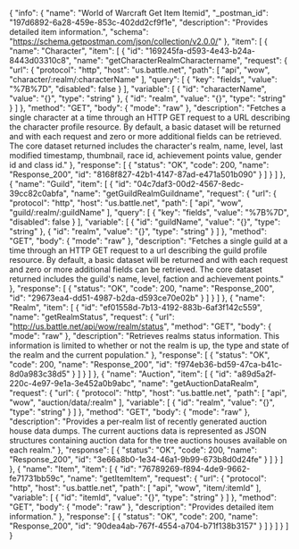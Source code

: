 {
  "info": {
    "name": "World of Warcraft Get Item Itemid",
    "_postman_id": "197d6892-6a28-459e-853c-402dd2cf9f1e",
    "description": "Provides detailed item information.",
    "schema": "https://schema.getpostman.com/json/collection/v2.0.0/"
  },
  "item": [
    {
      "name": "Character",
      "item": [
        {
          "id": "169245fa-d593-4e43-b24a-8443d03310c8",
          "name": "getCharacterRealmCharactername",
          "request": {
            "url": {
              "protocol": "http",
              "host": "us.battle.net",
              "path": [
                "api",
                "wow",
                "character/:realm/:characterName"
              ],
              "query": [
                {
                  "key": "fields",
                  "value": "%7B%7D",
                  "disabled": false
                }
              ],
              "variable": [
                {
                  "id": "characterName",
                  "value": "{}",
                  "type": "string"
                },
                {
                  "id": "realm",
                  "value": "{}",
                  "type": "string"
                }
              ]
            },
            "method": "GET",
            "body": {
              "mode": "raw"
            },
            "description": "Fetches a single character at a time through an HTTP GET request to a URL describing the character profile resource. By default, a basic dataset will be returned and with each request and zero or more additional fields can be retrieved. The core dataset returned includes the character's realm, name, level, last modified timestamp, thumbnail, race id, achievement points value, gender id and class id."
          },
          "response": [
            {
              "status": "OK",
              "code": 200,
              "name": "Response_200",
              "id": "8168f827-42b1-4147-87ad-e471a501b090"
            }
          ]
        }
      ]
    },
    {
      "name": "Guild",
      "item": [
        {
          "id": "04c7daf3-00d2-4567-8edc-39cc82c0abfa",
          "name": "getGuildRealmGuildname",
          "request": {
            "url": {
              "protocol": "http",
              "host": "us.battle.net",
              "path": [
                "api",
                "wow",
                "guild/:realm/:guildName"
              ],
              "query": [
                {
                  "key": "fields",
                  "value": "%7B%7D",
                  "disabled": false
                }
              ],
              "variable": [
                {
                  "id": "guildName",
                  "value": "{}",
                  "type": "string"
                },
                {
                  "id": "realm",
                  "value": "{}",
                  "type": "string"
                }
              ]
            },
            "method": "GET",
            "body": {
              "mode": "raw"
            },
            "description": "Fetches a single guild at a time through an HTTP GET request to a url describing the guild profile resource. By default, a basic dataset will be returned and with each request and zero or more additional fields can be retrieved. The core dataset returned includes the guild's name, level, faction and achievement points."
          },
          "response": [
            {
              "status": "OK",
              "code": 200,
              "name": "Response_200",
              "id": "29673ea4-dd51-4987-b2da-d593ce70e02b"
            }
          ]
        }
      ]
    },
    {
      "name": "Realm",
      "item": [
        {
          "id": "ef01558d-7b13-4192-883b-6af3f142c559",
          "name": "getRealmStatus",
          "request": {
            "url": "http://us.battle.net/api/wow/realm/status",
            "method": "GET",
            "body": {
              "mode": "raw"
            },
            "description": "Retrieves realms status information. This information is limited to whether or not the realm is up, the type and state of the realm and the current population."
          },
          "response": [
            {
              "status": "OK",
              "code": 200,
              "name": "Response_200",
              "id": "f974eb36-bd59-47ca-b41c-8d0a983c38d5"
            }
          ]
        }
      ]
    },
    {
      "name": "Auction",
      "item": [
        {
          "id": "a89d5a2f-220c-4e97-9e1a-3e452a0b9abc",
          "name": "getAuctionDataRealm",
          "request": {
            "url": {
              "protocol": "http",
              "host": "us.battle.net",
              "path": [
                "api",
                "wow",
                "auction/data/:realm"
              ],
              "variable": [
                {
                  "id": "realm",
                  "value": "{}",
                  "type": "string"
                }
              ]
            },
            "method": "GET",
            "body": {
              "mode": "raw"
            },
            "description": "Provides a per-realm list of recently generated auction house data dumps. The current auctions data is represented as JSON structures containing auction data for the tree auctions houses available on each realm."
          },
          "response": [
            {
              "status": "OK",
              "code": 200,
              "name": "Response_200",
              "id": "3e66a8b0-1e34-46a1-9b99-673b8d0d24fe"
            }
          ]
        }
      ]
    },
    {
      "name": "Item",
      "item": [
        {
          "id": "76789269-f894-4de9-9662-fe71731bb59c",
          "name": "getItemItem",
          "request": {
            "url": {
              "protocol": "http",
              "host": "us.battle.net",
              "path": [
                "api",
                "wow",
                "item/:itemId"
              ],
              "variable": [
                {
                  "id": "itemId",
                  "value": "{}",
                  "type": "string"
                }
              ]
            },
            "method": "GET",
            "body": {
              "mode": "raw"
            },
            "description": "Provides detailed item information."
          },
          "response": [
            {
              "status": "OK",
              "code": 200,
              "name": "Response_200",
              "id": "90dea4ab-767f-4554-a704-b71f138b3157"
            }
          ]
        }
      ]
    }
  ]
}
